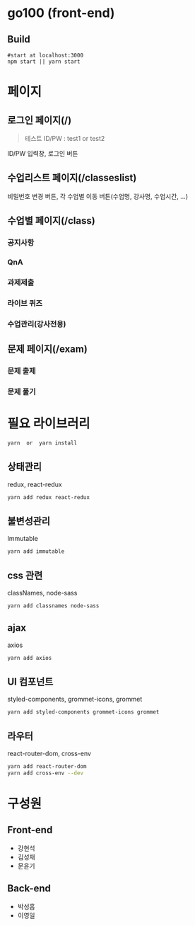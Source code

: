 # go100 (front-end)
## Build

```
#start at localhost:3000
npm start || yarn start
```

# 페이지
## 로그인 페이지(/)
> 테스트 ID/PW : test1 or test2

ID/PW 입력창, 로그인 버튼
## 수업리스트 페이지(/classeslist)
비밀번호 변경 버튼, 각 수업별 이동 버튼(수업명, 강사명, 수업시간, ...)
## 수업별 페이지(/class)
### 공지사항
### QnA
### 과제제출
### 라이브 퀴즈
### 수업관리(강사전용)

## 문제 페이지(/exam)
### 문제 출제
### 문제 풀기

# 필요 라이브러리
```bash
yarn  or  yarn install
```
## 상태관리
redux, react-redux
```bash
yarn add redux react-redux
```
## 불변성관리
Immutable
```bash
yarn add immutable
```
## css 관련
classNames, node-sass
```bash
yarn add classnames node-sass
```
## ajax
axios
```bash
yarn add axios
```
## UI 컴포넌트
styled-components, grommet-icons, grommet
```bash
yarn add styled-components grommet-icons grommet
```
## 라우터
react-router-dom, cross-env
```bash
yarn add react-router-dom
yarn add cross-env --dev
```

# 구성원
## Front-end
* 강현석
* 김성재
* 문윤기

## Back-end
* 박성흠
* 이영일